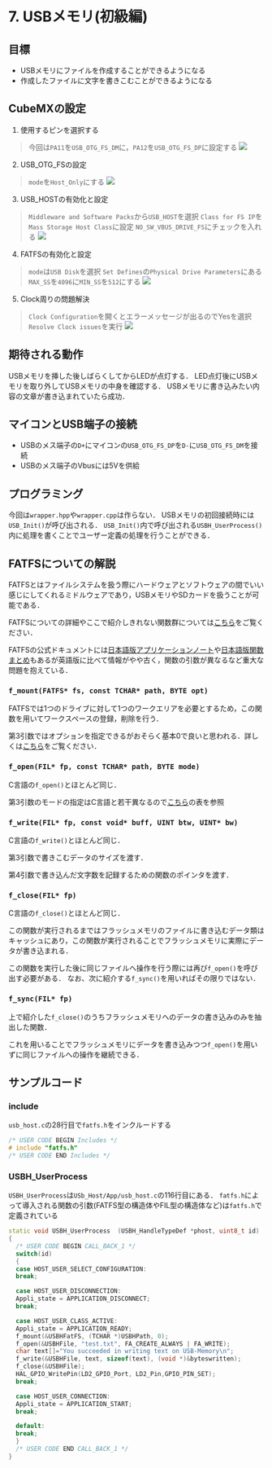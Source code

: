 # 7. USBメモリ(初級編)
## 目標
- USBメモリにファイルを作成することができるようになる
- 作成したファイルに文字を書きこむことができるようになる

## CubeMXの設定
1. 使用するピンを選択する
>今回は`PA11`を`USB_OTG_FS_DM`に，`PA12`を`USB_OTG_FS_DP`に設定する
>![](_res/USB_Pinout.png)

2. USB_OTG_FSの設定
>`mode`を`Host_Only`にする
>![](_res/USB_OTG_FS_Config.png)

3. USB_HOSTの有効化と設定
>`Middleware and Software Packs`から`USB_HOST`を選択
>`Class for FS IP`を`Mass Storage Host Class`に設定
>`NO_SW_VBUS_DRIVE_FS`にチェックを入れる
>![](_res/USB_Host_Config.png)

4. FATFSの有効化と設定
>`mode`は`USB Disk`を選択
>`Set Defines`の`Physical Drive Parameters`にある`MAX_SS`を`4096`に`MIN_SS`を`512`にする
>![](_res/FATFS_Config.png)

5. Clock周りの問題解決
>`Clock Configuration`を開くとエラーメッセージが出るのでYesを選択
>`Resolve Clock issues`を実行
>![](_res/USB_ClockIssueSolve.png)

## 期待される動作
USBメモリを挿した後しばらくしてからLEDが点灯する．
LED点灯後にUSBメモリを取り外してUSBメモリの中身を確認する．
USBメモリに書き込みたい内容の文章が書き込まれていたら成功．

## マイコンとUSB端子の接続
- USBのメス端子の`D+`にマイコンの`USB_OTG_FS_DP`を`D-`に`USB_OTG_FS_DM`を接続
- USBのメス端子のVbusには5Vを供給

## プログラミング
今回は`wrapper.hpp`や`wrapper.cpp`は作らない．
USBメモリの初回接続時には`USB_Init()`が呼び出される．
`USB_Init()`内で呼び出される`USBH_UserProcess()`内に処理を書くことでユーザー定義の処理を行うことができる．

## FATFSについての解説
FATFSとはファイルシステムを扱う際にハードウェアとソフトウェアの間でいい感じにしてくれるミドルウェアであり，USBメモリやSDカードを扱うことが可能である．

FATFSについての詳細やここで紹介しきれない関数群については[こちら](http://elm-chan.org/fsw/ff/)をご覧ください．

FATFSの公式ドキュメントには[日本語版アプリケーションノート](https://irtos.sourceforge.net/FAT32_ChaN/doc/ja/appnote.html)や[日本語版関数まとめ](https://irtos.sourceforge.net/FAT32_ChaN/doc/00index_j.html)もあるが英語版に比べて情報がやや古く，関数の引数が異なるなど重大な問題を抱えている．

### `f_mount(FATFS* fs, const TCHAR* path, BYTE opt)`
FATFSでは1つのドライブに対して1つのワークエリアを必要とするため，この関数を用いてワークスペースの登録，削除を行う．

第3引数ではオプションを指定できるがおそらく基本0で良いと思われる．詳しくは[こちら](http://elm-chan.org/fsw/ff/)をご覧ください．

### `f_open(FIL* fp, const TCHAR* path, BYTE mode)`
C言語の`f_open()`とほとんど同じ．

第3引数のモードの指定はC言語と若干異なるので[こちら](http://elm-chan.org/fsw/ff/doc/open.html)の表を参照

### `f_write(FIL* fp, const void* buff, UINT btw, UINT* bw)`
C言語の`f_write()`とほとんど同じ．

第3引数で書きこむデータのサイズを渡す．

第4引数で書き込んだ文字数を記録するための関数のポインタを渡す．

### `f_close(FIL* fp)`
C言語の`f_close()`とほとんど同じ．

この関数が実行されるまではフラッシュメモリのファイルに書き込むデータ類はキャッシュにあり，この関数が実行されることでフラッシュメモリに実際にデータが書き込まれる．

この関数を実行した後に同じファイルへ操作を行う際には再び`f_open()`を呼び出す必要がある．
なお、次に紹介する`f_sync()`を用いればその限りではない．

### `f_sync(FIL* fp)`
上で紹介した`f_close()`のうちフラッシュメモリへのデータの書き込みのみを抽出した関数．

これを用いることでフラッシュメモリにデータを書き込みつつ`f_open()`を用いずに同じファイルへの操作を継続できる．

## サンプルコード
### include
`usb_host.c`の28行目で`fatfs.h`をインクルードする
```c++
/* USER CODE BEGIN Includes */
# include "fatfs.h"
/* USER CODE END Includes */
```

### USBH_UserProcess
`USBH_UserProcess`は`USb_Host/App/usb_host.c`の116行目にある．
`fatfs.h`によって導入される関数の引数(FATFS型の構造体やFIL型の構造体など)は`fatfs.h`で定義されている
```c++
static void USBH_UserProcess  (USBH_HandleTypeDef *phost, uint8_t id)
{
  /* USER CODE BEGIN CALL_BACK_1 */
  switch(id)
  {
  case HOST_USER_SELECT_CONFIGURATION:
  break;

  case HOST_USER_DISCONNECTION:
  Appli_state = APPLICATION_DISCONNECT;
  break;

  case HOST_USER_CLASS_ACTIVE:
  Appli_state = APPLICATION_READY;
  f_mount(&USBHFatFS, (TCHAR *)USBHPath, 0);
  f_open(&USBHFile, "test.txt", FA_CREATE_ALWAYS | FA_WRITE);
  char text[]="You succeeded in writing text on USB-Memory\n";
  f_write(&USBHFile, text, sizeof(text), (void *)&byteswritten);
  f_close(&USBHFile);
  HAL_GPIO_WritePin(LD2_GPIO_Port, LD2_Pin,GPIO_PIN_SET);
  break;

  case HOST_USER_CONNECTION:
  Appli_state = APPLICATION_START;
  break;

  default:
  break;
  }
  /* USER CODE END CALL_BACK_1 */
}
```

